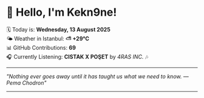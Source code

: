 # 👋 Hello, I'm Kekn9ne!

🗓️ Today is: **Wednesday, 13 August 2025**  
🌤️ Weather in Istanbul: **⛅️  +29°C**  
📊 GitHub Contributions: **69**  
🎧 Currently Listening: **CISTAK X POŞET** by *4RAS INC.* 🎶

---

_"Nothing ever goes away until it has taught us what we need to know. — *Pema Chodron*"_

---
